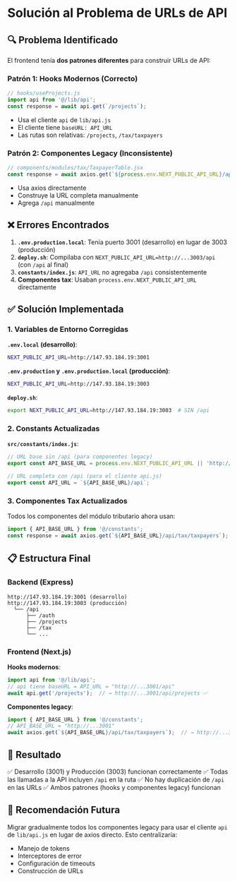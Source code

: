 # Solución al Problema de URLs de API

## 🔍 Problema Identificado

El frontend tenía **dos patrones diferentes** para construir URLs de API:

### Patrón 1: Hooks Modernos (Correcto)
```javascript
// hooks/useProjects.js
import api from '@/lib/api';
const response = await api.get(`/projects`);
```
- Usa el cliente `api` de `lib/api.js`
- El cliente tiene `baseURL: API_URL`
- Las rutas son relativas: `/projects`, `/tax/taxpayers`

### Patrón 2: Componentes Legacy (Inconsistente)
```javascript
// components/modules/tax/TaxpayerTable.jsx
const response = await axios.get(`${process.env.NEXT_PUBLIC_API_URL}/api/tax/taxpayers`);
```
- Usa axios directamente
- Construye la URL completa manualmente
- Agrega `/api` manualmente

## ❌ Errores Encontrados

1. **`.env.production.local`**: Tenía puerto 3001 (desarrollo) en lugar de 3003 (producción)
2. **`deploy.sh`**: Compilaba con `NEXT_PUBLIC_API_URL=http://...3003/api` (con `/api` al final)
3. **`constants/index.js`**: `API_URL` no agregaba `/api` consistentemente
4. **Componentes tax**: Usaban `process.env.NEXT_PUBLIC_API_URL` directamente

## ✅ Solución Implementada

### 1. Variables de Entorno Corregidas

**`.env.local` (desarrollo)**:
```bash
NEXT_PUBLIC_API_URL=http://147.93.184.19:3001
```

**`.env.production` y `.env.production.local` (producción)**:
```bash
NEXT_PUBLIC_API_URL=http://147.93.184.19:3003
```

**`deploy.sh`**:
```bash
export NEXT_PUBLIC_API_URL=http://147.93.184.19:3003  # SIN /api
```

### 2. Constants Actualizadas

**`src/constants/index.js`**:
```javascript
// URL base sin /api (para componentes legacy)
export const API_BASE_URL = process.env.NEXT_PUBLIC_API_URL || 'http://localhost:3001';

// URL completa con /api (para el cliente api.js)
export const API_URL = `${API_BASE_URL}/api`;
```

### 3. Componentes Tax Actualizados

Todos los componentes del módulo tributario ahora usan:
```javascript
import { API_BASE_URL } from '@/constants';
const response = await axios.get(`${API_BASE_URL}/api/tax/taxpayers`);
```

## 📋 Estructura Final

### Backend (Express)
```
http://147.93.184.19:3001 (desarrollo)
http://147.93.184.19:3003 (producción)
  └── /api
      ├── /auth
      ├── /projects
      ├── /tax
      └── ...
```

### Frontend (Next.js)

**Hooks modernos**:
```javascript
import api from '@/lib/api';
// api tiene baseURL = API_URL = "http://...3001/api"
await api.get('/projects');  // → http://...3001/api/projects ✅
```

**Componentes legacy**:
```javascript
import { API_BASE_URL } from '@/constants';
// API_BASE_URL = "http://...3001"
await axios.get(`${API_BASE_URL}/api/tax/taxpayers`);  // → http://...3001/api/tax/taxpayers ✅
```

## 🎯 Resultado

✅ Desarrollo (3001) y Producción (3003) funcionan correctamente
✅ Todas las llamadas a la API incluyen `/api` en la ruta
✅ No hay duplicación de `/api` en las URLs
✅ Ambos patrones (hooks y componentes legacy) funcionan

## 📝 Recomendación Futura

Migrar gradualmente todos los componentes legacy para usar el cliente `api` de `lib/api.js` en lugar de axios directo. Esto centralizaría:
- Manejo de tokens
- Interceptores de error
- Configuración de timeouts
- Construcción de URLs
